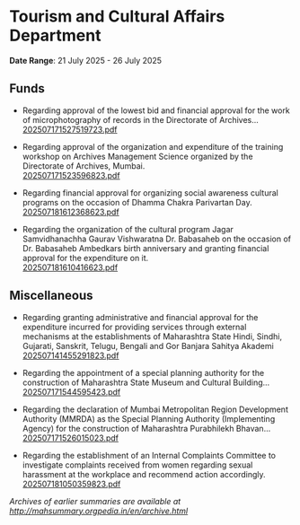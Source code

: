 # Tourism and Cultural Affairs Department

**Date Range**: 21 July 2025 - 26 July 2025


## Funds
- Regarding approval of the lowest bid and financial approval for the work of microphotography of records in the Directorate of Archives...\
  [202507171527519723.pdf](https://gr.maharashtra.gov.in/Site/Upload/Government%20Resolutions/English/202507171527519723.pdf)

- Regarding approval of the organization and expenditure of the training workshop on Archives Management Science organized by the Directorate of Archives, Mumbai.\
  [202507171523596823.pdf](https://gr.maharashtra.gov.in/Site/Upload/Government%20Resolutions/English/202507171523596823.pdf)

- Regarding financial approval for organizing social awareness cultural programs on the occasion of Dhamma Chakra Parivartan Day.\
  [202507181612368623.pdf](https://gr.maharashtra.gov.in/Site/Upload/Government%20Resolutions/English/202507181612368623.pdf)

- Regarding the organization of the cultural program Jagar Samvidhanachha Gaurav Vishwaratna Dr. Babasaheb on the occasion of Dr. Babasaheb Ambedkars birth anniversary and granting financial approval for the expenditure on it.\
  [202507181610416623.pdf](https://gr.maharashtra.gov.in/Site/Upload/Government%20Resolutions/English/202507181610416623....pdf)

## Miscellaneous
- Regarding granting administrative and financial approval for the expenditure incurred for providing services through external mechanisms at the establishments of Maharashtra State Hindi, Sindhi, Gujarati, Sanskrit, Telugu, Bengali and Gor Banjara Sahitya Akademi\
  [202507141455291823.pdf](https://gr.maharashtra.gov.in/Site/Upload/Government%20Resolutions/English/202507141455291823.pdf)

- Regarding the appointment of a special planning authority for the construction of Maharashtra State Museum and Cultural Building...\
  [202507171544595423.pdf](https://gr.maharashtra.gov.in/Site/Upload/Government%20Resolutions/English/202507171544595423.pdf)

- Regarding the declaration of Mumbai Metropolitan Region Development Authority (MMRDA) as the Special Planning Authority (Implementing Agency) for the construction of Maharashtra Purabhilekh Bhavan...\
  [202507171526015023.pdf](https://gr.maharashtra.gov.in/Site/Upload/Government%20Resolutions/English/202507171526015023.pdf)

- Regarding the establishment of an Internal Complaints Committee to investigate complaints received from women regarding sexual harassment at the workplace and recommend action accordingly.\
  [202507181050359823.pdf](https://gr.maharashtra.gov.in/Site/Upload/Government%20Resolutions/English/202507181050359823.pdf)


*Archives of earlier summaries are available at http://mahsummary.orgpedia.in/en/archive.html*
